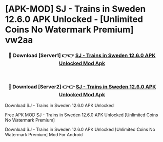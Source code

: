 # [APK-MOD] SJ - Trains in Sweden 12.6.0 APK Unlocked - [Unlimited Coins No Watermark Premium] vw2aa



<div align="center">
<h3>🔴 Download [Server1] 👉👉 <a href="https://momento.my/?title=SJ_-_Trains_in_Sweden_12.6.0_APK_Unlocked">SJ - Trains in Sweden 12.6.0 APK Unlocked Mod Apk</a></h3><br>

<h3>🔴 Download [Server2] 👉👉 <a href="https://momento.my/?title=SJ_-_Trains_in_Sweden_12.6.0_APK_Unlocked">SJ - Trains in Sweden 12.6.0 APK Unlocked Mod Apk</a></h3>
</div>



Download SJ - Trains in Sweden 12.6.0 APK Unlocked 

Free APK MOD SJ - Trains in Sweden 12.6.0 APK Unlocked [Unlimited Coins No Watermark Premium]

Download SJ - Trains in Sweden 12.6.0 APK Unlocked [Unlimited Coins No Watermark Premium] Mod For Android
